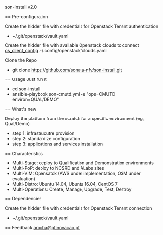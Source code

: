 son-install v2.0

== Pre-configuration

Create the hidden file with credentials for Openstack Tenant authentication
* ~/.git/openstack/vault.yaml

Create the hidden file with available Openstack clouds to connect [os_client_config](http://docs.openstack.org/developer/os-client-config/) 
~/.config/openstack/clouds.yaml

Clone the Repo
* git clone https://github.com/sonata-nfv/son-install.git

== Usage
Just run it
* cd son-install
* ansible-playbook son-cmutd.yml -e "ops=CMUTD environ=QUAL/DEMO"


== What's new

Deploy the platform from the scratch for a specific environment (eg, Qual/Demo)
* step 1: infrastrucutre provision
* step 2: standardize configuration
* step 3: applications and services installation

== Characteristics

* Multi-Stage: deploy to Qualification and Demonstration environments
* Multi-PoP: deploy to NCSRD and ALabs sites
* Multi-VIM: Opensatck (AWS under implementation, OSM under evaluation)
* Multi-Distro: Ubuntu 14.04, Ubuntu 16.04, CentOS 7
* Multi-Operations: Create, Manage, Upgrade, Test, Destroy

== Dependencies

Create the hidden file with credentials for Openstack Tenant connection
* ~/.git/openstack/vault.yaml


== Feedback
arocha@ptinovacao.pt
